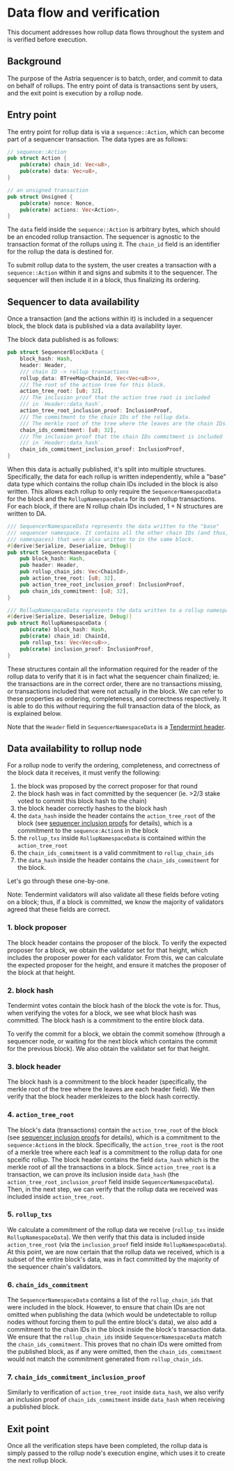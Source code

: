 # Data flow and verification

This document addresses how rollup data flows throughout the system and is
verified before execution.

## Background

The purpose of the Astria sequencer is to batch, order, and commit to data on
behalf of rollups. The entry point of data is transactions sent by users, and
the exit point is execution by a rollup node.

## Entry point

The entry point for rollup data is via a `sequence::Action`, which can become
part of a sequencer transaction. The data types are as follows:

```rust
// sequence::Action
pub struct Action {
    pub(crate) chain_id: Vec<u8>,
    pub(crate) data: Vec<u8>,
}
```

```rust
// an unsigned transaction
pub struct Unsigned {
    pub(crate) nonce: Nonce,
    pub(crate) actions: Vec<Action>,
}
```

The `data` field inside the `sequence::Action` is arbitrary bytes, which should
be an encoded rollup transaction. The sequencer is agnostic to the transaction
format of the rollups using it. The `chain_id` field is an identifier for the
rollup the data is destined for.

To submit rollup data to the system, the user creates a transaction with a
`sequence::Action` within it and signs and submits it to the sequencer. The
sequencer will then include it in a block, thus finalizing its ordering.

## Sequencer to data availability

Once a transaction (and the actions within it) is included in a sequencer block,
the block data is published via a data availability layer.

The block data published is as follows:

```rust
pub struct SequencerBlockData {
    block_hash: Hash,
    header: Header,
    /// chain ID -> rollup transactions
    rollup_data: BTreeMap<ChainId, Vec<Vec<u8>>>,
    /// The root of the action tree for this block.
    action_tree_root: [u8; 32],
    /// The inclusion proof that the action tree root is included
    /// in `Header::data_hash`.
    action_tree_root_inclusion_proof: InclusionProof,
    /// The commitment to the chain IDs of the rollup data.
    /// The merkle root of the tree where the leaves are the chain IDs.
    chain_ids_commitment: [u8; 32],
    /// The inclusion proof that the chain IDs commitment is included
    /// in `Header::data_hash`.
    chain_ids_commitment_inclusion_proof: InclusionProof,
}
```

When this data is actually published, it's split into multiple structures.
Specifically, the data for each rollup is written independently, while a "base"
data type which contains the rollup chain IDs  included in the block is also
written. This allows each rollup to only require the `SequencerNamespaceData`
for the block and the `RollupNamespaceData` for its own rollup transactions. For
each block, if there are N rollup chain IDs included, 1 + N structures are
written to DA.

```rust
/// SequencerNamespaceData represents the data written to the "base"
/// sequencer namespace. It contains all the other chain IDs (and thus, 
/// namespaces) that were also written to in the same block.
#[derive(Serialize, Deserialize, Debug)]
pub struct SequencerNamespaceData {
    pub block_hash: Hash,
    pub header: Header,
    pub rollup_chain_ids: Vec<ChainId>,
    pub action_tree_root: [u8; 32],
    pub action_tree_root_inclusion_proof: InclusionProof,
    pub chain_ids_commitment: [u8; 32],
}
```

```rust
/// RollupNamespaceData represents the data written to a rollup namespace.
#[derive(Serialize, Deserialize, Debug)]
pub struct RollupNamespaceData {
    pub(crate) block_hash: Hash,
    pub(crate) chain_id: ChainId,
    pub rollup_txs: Vec<Vec<u8>>,
    pub(crate) inclusion_proof: InclusionProof,
}
```

These structures contain all the information required for the reader of the
rollup data to verify that it is in fact what the sequencer chain finalized; ie.
the transactions are in the correct order, there are no transactions missing, or
transactions included that were not actually in the block. We can refer to these
properties as ordering, completeness, and correctness respectively. It is able
to do this *without* requiring the full transaction data of the block, as is
explained below.

Note that the `Header` field in `SequencerNamespaceData` is a [Tendermint
header](https://github.com/informalsystems/tendermint-rs/blob/4d81b67c28510db7d2d99ed62ebfa9fdf0e02141/tendermint/src/block/header.rs#L25).

## Data availability to rollup node

For a rollup node to verify the ordering, completeness, and correctness of the
block data it receives, it must verify the following:

1. the block was proposed by the correct proposer for that round
2. the block hash was in fact committed by the sequencer (ie. >2/3 stake voted
   to commit this block hash to the chain)
3. the block header correctly hashes to the block hash
4. the `data_hash` inside the header contains the `action_tree_root` of the
   block (see [sequencer inclusion proofs](sequencer-inclusion-proofs.md) for
   details), which is a commitment to the `sequence:Action`s in the block
5. the `rollup_txs` inside `RollupNamespaceData` is contained within the
   `action_tree_root`
6. the `chain_ids_commitment` is a valid commitment to `rollup_chain_ids`
7. the `data_hash` inside the header contains the `chain_ids_commitment`
    for the block.

Let's go through these one-by-one.

Note: Tendermint validators will also validate all these fields before voting on
a block; thus, if a block is committed, we know the majority of validators
agreed that these fields are correct.

### 1. block proposer

The block header contains the proposer of the block. To verify the expected
proposer for a block, we obtain the validator set for that height, which
includes the proposer power for each validator. From this, we can calculate the
expected proposer for the height, and ensure it matches the proposer of the
block at that height.

### 2. block hash

Tendermint votes contain the block hash of the block the vote is for. Thus, when
verifying the votes for a block, we see what block hash was committed. The block
hash is a commitment to the entire block data.

To verify the commit for a block, we obtain the commit somehow (through a
sequencer node, or waiting for the next block which contains the commit for the
previous block). We also obtain the validator set for that height.

### 3. block header

The block hash is a commitment to the block header (specifically, the merkle
root of the tree where the leaves are each header field). We then verify that
the block header merkleizes to the block hash correctly.

### 4. `action_tree_root`

The block's data (transactions) contain the `action_tree_root` of the block (see
[sequencer inclusion proofs](sequencer-inclusion-proofs.md) for details), which
is a commitment to the `sequence:Action`s in the block. Specifically, the
`action_tree_root` is the root of a merkle tree where each leaf is a commitment
to the rollup data for one spceific rollup. The block header contains the field
`data_hash` which is the merkle root of all the transactions in a block. Since
`action_tree_root` is a transaction, we can prove its inclusion inside
`data_hash` (the `action_tree_root_inclusion_proof` field inside
`SequencerNamespaceData`). Then, in the next step, we can verify that the rollup
data we received was included inside `action_tree_root`.

### 5. `rollup_txs`

We calculate a commitment of the rollup data we receive (`rollup_txs` inside
`RollupNamespaceData`). We then verify that this data is included inside
`action_tree_root` (via the `inclusion_proof` field inside
`RollupNamespaceData`). At this point, we are now certain that the rollup data
we received, which is a subset of the entire block's data, was in fact committed
by the majority of the sequencer chain's validators.

### 6. `chain_ids_commitment`

The `SequencerNamespaceData` contains a list of the `rollup_chain_ids` that were
included in the block. However, to ensure that chain IDs are not omitted when
publishing the data (which would be undetectable to rollup nodes without forcing
them to pull the entire block's data), we also add a commitment to the chain IDs
in the block inside the block's transaction data. We ensure that the
`rollup_chain_ids` inside `SequencerNamespaceData` match the
`chain_ids_commitment`. This proves that no chain IDs were omitted from the
published block, as if any were omitted, then the `chain_ids_commitment` would
not match the commitment generated from `rollup_chain_ids`.

### 7. `chain_ids_commitment_inclusion_proof`

Similarly to verification of `action_tree_root` inside `data_hash`, we also verify
an inclusion proof of `chain_ids_commitment` inside `data_hash` when receiving a
published block.

## Exit point

Once all the verification steps have been completed, the rollup data is simply
passed to the rollup node's execution engine, which uses it to create the next
rollup block.
